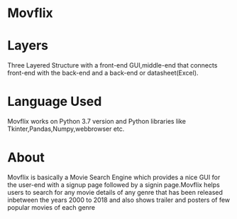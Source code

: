 # Movflix
# Layers 
Three Layered Structure with a front-end GUI,middle-end that connects front-end with the back-end and a back-end or datasheet(Excel).
# Language Used  
Movflix works on Python 3.7 version and Python libraries like Tkinter,Pandas,Numpy,webbrowser etc.
# About 
Movflix is basically a Movie Search Engine which provides a nice GUI for the user-end with a signup page followed by a signin page.Movflix helps users to search for any movie details of any genre that has been released inbetween the years 2000 to 2018 and also shows trailer and posters of few popular movies of each genre 
